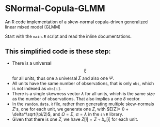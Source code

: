 # SNormal-Copula-GLMM
An R code implementation of a skew-normal copula-driven generalized linear mixed model (GLMM)

Start with the `main.R` script and read the inline documentations.

## This simplified code is these step:
  * There is a universal $$\xi$$ for all units, thus one a universal $\Sigma$ and also one $\Psi$.
  * All units have the same number of observations, that is only `obs`, which is not indexed as `obs[i]`.
  * There is a single skewness vector $\lambda$ for all units, which is the same size as the number of observations. That also implies a one $\delta$ vector.
  * In the `random.data.R` file, rather then generating multiple skew-normals $Z$'s, one for each unit, we generate one $Z$, with $E[Z]= 0 + \delta*\sqrt(\pi/2)$, and $\Omega = \Sigma$, $\alpha = \lambda$ in  the `sn` `R` library.
  * Given that there is one $Z$, we have $Z[i] = Z + b_o[i]$ for each unit. 

